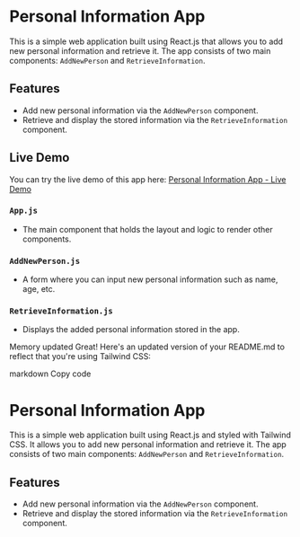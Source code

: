 # Personal Information App

This is a simple web application built using React.js that allows you to add new personal information and retrieve it. The app consists of two main components: `AddNewPerson` and `RetrieveInformation`.

## Features

- Add new personal information via the `AddNewPerson` component.
- Retrieve and display the stored information via the `RetrieveInformation` component.

## Live Demo

You can try the live demo of this app here:
[Personal Information App - Live Demo]()


### `App.js`
- The main component that holds the layout and logic to render other components.

### `AddNewPerson.js`
- A form where you can input new personal information such as name, age, etc.

### `RetrieveInformation.js`
- Displays the added personal information stored in the app.

Memory updated
Great! Here's an updated version of your README.md to reflect that you're using Tailwind CSS:

markdown
Copy code
# Personal Information App

This is a simple web application built using React.js and styled with Tailwind CSS. It allows you to add new personal information and retrieve it. The app consists of two main components: `AddNewPerson` and `RetrieveInformation`.

## Features
- Add new personal information via the `AddNewPerson` component.
- Retrieve and display the stored information via the `RetrieveInformation` component.
